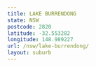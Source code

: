 ```yaml
---
title: LAKE BURRENDONG
state: NSW
postcode: 2820
latitude: -32.553282
longitude: 148.989227
url: /nsw/lake-burrendong/
layout: suburb
---
```

